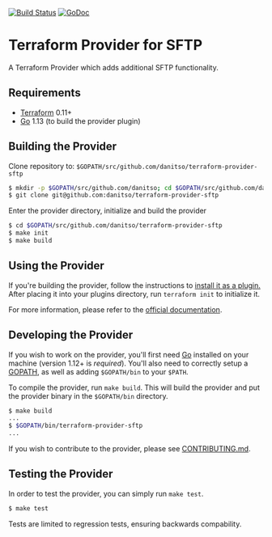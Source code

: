 [![Build Status](https://api.travis-ci.com/danitso/terraform-provider-sftp.svg?branch=master)](https://travis-ci.com/danitso/terraform-provider-sftp) [![GoDoc](https://godoc.org/github.com/danitso/terraform-provider-sftp?status.svg)](http://godoc.org/github.com/danitso/terraform-provider-sftp)

# Terraform Provider for SFTP
A Terraform Provider which adds additional SFTP functionality.

## Requirements

- [Terraform](https://www.terraform.io/downloads.html) 0.11+
- [Go](https://golang.org/doc/install) 1.13 (to build the provider plugin)

## Building the Provider
Clone repository to: `$GOPATH/src/github.com/danitso/terraform-provider-sftp`

```sh
$ mkdir -p $GOPATH/src/github.com/danitso; cd $GOPATH/src/github.com/danitso
$ git clone git@github.com:danitso/terraform-provider-sftp
```

Enter the provider directory, initialize and build the provider

```sh
$ cd $GOPATH/src/github.com/danitso/terraform-provider-sftp
$ make init
$ make build
```

## Using the Provider
If you're building the provider, follow the instructions to [install it as a plugin.](https://www.terraform.io/docs/plugins/basics.html#installing-plugins) After placing it into your plugins directory,  run `terraform init` to initialize it.

For more information, please refer to the [official documentation](http://danitso.com/terraform-provider-sftp/).

## Developing the Provider
If you wish to work on the provider, you'll first need [Go](http://www.golang.org) installed on your machine (version 1.12+ is *required*).
You'll also need to correctly setup a [GOPATH](http://golang.org/doc/code.html#GOPATH), as well as adding `$GOPATH/bin` to your `$PATH`.

To compile the provider, run `make build`. This will build the provider and put the provider binary in the `$GOPATH/bin` directory.

```sh
$ make build
...
$ $GOPATH/bin/terraform-provider-sftp
...
```

If you wish to contribute to the provider, please see [CONTRIBUTING.md](CONTRIBUTING.md).

## Testing the Provider
In order to test the provider, you can simply run `make test`.

```sh
$ make test
```

Tests are limited to regression tests, ensuring backwards compability.
